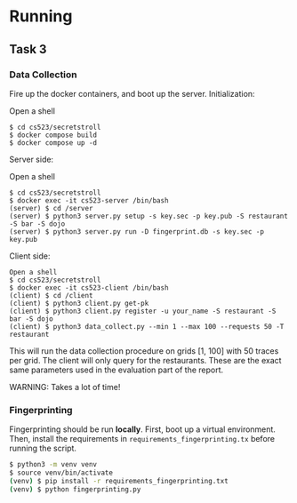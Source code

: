 # Running

## Task 3
### Data Collection
Fire up the docker containers, and boot up the server.
Initialization:


Open a shell
```
$ cd cs523/secretstroll
$ docker compose build
$ docker compose up -d
```

Server side:

Open a shell
```
$ cd cs523/secretstroll
$ docker exec -it cs523-server /bin/bash
(server) $ cd /server
(server) $ python3 server.py setup -s key.sec -p key.pub -S restaurant -S bar -S dojo
(server) $ python3 server.py run -D fingerprint.db -s key.sec -p key.pub
```

Client side:
```
Open a shell
$ cd cs523/secretstroll
$ docker exec -it cs523-client /bin/bash
(client) $ cd /client
(client) $ python3 client.py get-pk
(client) $ python3 client.py register -u your_name -S restaurant -S bar -S dojo
(client) $ python3 data_collect.py --min 1 --max 100 --requests 50 -T restaurant
```

This will run the data collection procedure on grids [1, 100] with 50 traces per grid. The client will only query for the restaurants. These are the exact same parameters used in the evaluation part of the report.

WARNING: Takes a lot of time!

### Fingerprinting
Fingerprinting should be run **locally**. First, boot up a virtual environment. Then, install the requirements in `requirements_fingerprinting.tx` before running the script.

```bash
$ python3 -m venv venv
$ source venv/bin/activate
(venv) $ pip install -r requirements_fingerprinting.txt
(venv) $ python fingerprinting.py
```